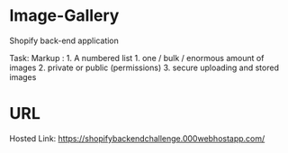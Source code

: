 # Image-Gallery
Shopify back-end application 

Task:
Markup : 1. A numbered list
              1. one / bulk / enormous amount of images
              2. private or public (permissions)
              3. secure uploading and stored images
# URL
Hosted Link: https://shopifybackendchallenge.000webhostapp.com/
